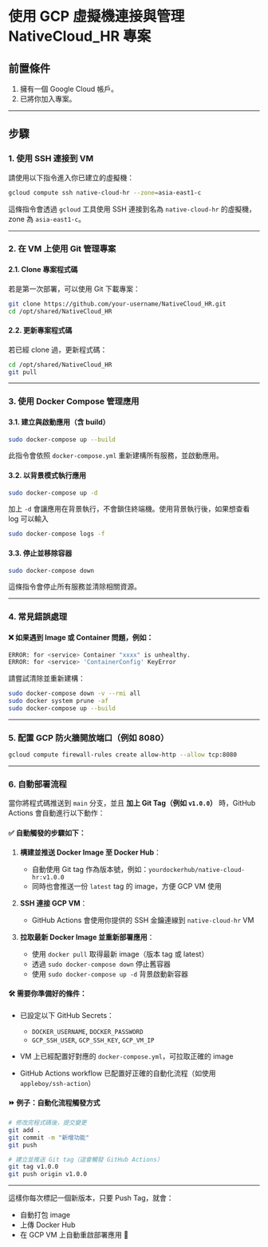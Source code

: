 # 使用 GCP 虛擬機連接與管理 NativeCloud\_HR 專案

## 前置條件

1. 擁有一個 Google Cloud 帳戶。
2. 已將你加入專案。

---

## 步驟

### 1. 使用 SSH 連接到 VM

請使用以下指令進入你已建立的虛擬機：

```bash
gcloud compute ssh native-cloud-hr --zone=asia-east1-c
```

這條指令會透過 `gcloud` 工具使用 SSH 連接到名為 `native-cloud-hr` 的虛擬機，zone 為 `asia-east1-c`。

---

### 2. 在 VM 上使用 Git 管理專案

#### 2.1. Clone 專案程式碼

若是第一次部署，可以使用 Git 下載專案：

```bash
git clone https://github.com/your-username/NativeCloud_HR.git
cd /opt/shared/NativeCloud_HR
```

#### 2.2. 更新專案程式碼

若已經 clone 過，更新程式碼：

```bash
cd /opt/shared/NativeCloud_HR
git pull
```

---

### 3. 使用 Docker Compose 管理應用

#### 3.1. 建立與啟動應用（含 build）

```bash
sudo docker-compose up --build
```

此指令會依照 `docker-compose.yml` 重新建構所有服務，並啟動應用。

#### 3.2. 以背景模式執行應用

```bash
sudo docker-compose up -d
```

加上 `-d` 會讓應用在背景執行，不會鎖住終端機。使用背景執行後，如果想查看 log 可以輸入

```bash
sudo docker-compose logs -f
```

#### 3.3. 停止並移除容器

```bash
sudo docker-compose down
```

這條指令會停止所有服務並清除相關資源。

---

### 4. 常見錯誤處理

#### ❌ 如果遇到 Image 或 Container 問題，例如：

```bash
ERROR: for <service> Container "xxxx" is unhealthy.
ERROR: for <service> 'ContainerConfig' KeyError
```

請嘗試清除並重新建構：

```bash
sudo docker-compose down -v --rmi all
sudo docker system prune -af
sudo docker-compose up --build
```

---

### 5. 配置 GCP 防火牆開放端口（例如 8080）

```bash
gcloud compute firewall-rules create allow-http --allow tcp:8080
```

---

### 6. 自動部署流程

當你將程式碼推送到 `main` 分支，並且 **加上 Git Tag（例如 `v1.0.0`）** 時，GitHub Actions 會自動進行以下動作：

#### ✅ 自動觸發的步驟如下：

1. **構建並推送 Docker Image 至 Docker Hub**：

   * 自動使用 Git tag 作為版本號，例如：`yourdockerhub/native-cloud-hr:v1.0.0`
   * 同時也會推送一份 `latest` tag 的 image，方便 GCP VM 使用

2. **SSH 連接 GCP VM**：

   * GitHub Actions 會使用你提供的 SSH 金鑰連線到 `native-cloud-hr` VM

3. **拉取最新 Docker Image 並重新部署應用**：

   * 使用 `docker pull` 取得最新 image（版本 tag 或 latest）
   * 透過 `sudo docker-compose down` 停止舊容器
   * 使用 `sudo docker-compose up -d` 背景啟動新容器

#### 🛠 需要你準備好的條件：

* 已設定以下 GitHub Secrets：

  * `DOCKER_USERNAME`, `DOCKER_PASSWORD`
  * `GCP_SSH_USER`, `GCP_SSH_KEY`, `GCP_VM_IP`
* VM 上已經配置好對應的 `docker-compose.yml`，可拉取正確的 image
* GitHub Actions workflow 已配置好正確的自動化流程（如使用 `appleboy/ssh-action`）

#### ⏩ 例子：自動化流程觸發方式

```bash
# 修改完程式碼後，提交變更
git add .
git commit -m "新增功能"
git push

# 建立並推送 Git tag（這會觸發 GitHub Actions）
git tag v1.0.0
git push origin v1.0.0
```

---

這樣你每次標記一個新版本，只要 Push Tag，就會：

* 自動打包 image
* 上傳 Docker Hub
* 在 GCP VM 上自動重啟部署應用 🎉
